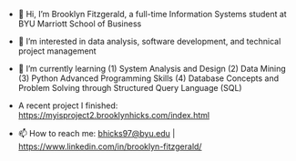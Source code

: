 - 👋 Hi, I’m Brooklyn Fitzgerald, a full-time Information Systems student at BYU Marriott School of Business

- 👀 I’m interested in data analysis, software development, and technical project management

- 🌱 I’m currently learning 
        (1) System Analysis and Design
        (2) Data Mining 
        (3) Python Advanced Programming Skills
        (4) Database Concepts and Problem Solving through Structured Query Language (SQL)
        
- A recent project I finished: https://myisproject2.brooklynhicks.com/index.html

- 📫 How to reach me: bhicks97@byu.edu | https://www.linkedin.com/in/brooklyn-fitzgerald/ 

